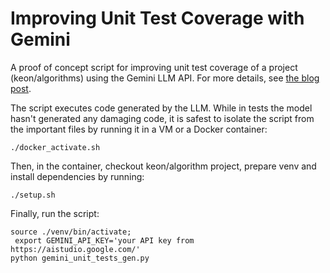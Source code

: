 # Improving Unit Test Coverage with Gemini

A proof of concept script for improving unit test coverage of a
project (keon/algorithms) using the Gemini LLM API. For more details,
see [the blog
post](https://mixedbit.org/blog/2024/12/16/improving_unit_test_coverage_with_gemini.html).


The script executes code generated by the LLM. While in tests the
model hasn't generated any damaging code, it is safest to isolate the
script from the important files by running it in a VM or a Docker
container:

    ./docker_activate.sh

Then, in the container, checkout keon/algorithm project, prepare venv
and install dependencies by running:

    ./setup.sh

Finally, run the script:

    source ./venv/bin/activate;
     export GEMINI_API_KEY='your API key from https://aistudio.google.com/'
    python gemini_unit_tests_gen.py

